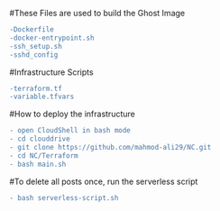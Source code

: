 #These Files are used to build the Ghost Image
```diff
-Dockerfile
-docker-entrypoint.sh
-ssh_setup.sh
-sshd_config
```
#Infrastructure Scripts
```diff
-terraform.tf
-variable.tfvars
```

#How to deploy the infrastructure

```diff
- open CloudShell in bash mode
- cd clouddrive
- git clone https://github.com/mahmod-ali29/NC.git
- cd NC/Terraform
- bash main.sh
```

#To delete all posts once, run the serverless script
```diff
- bash serverless-script.sh
```
